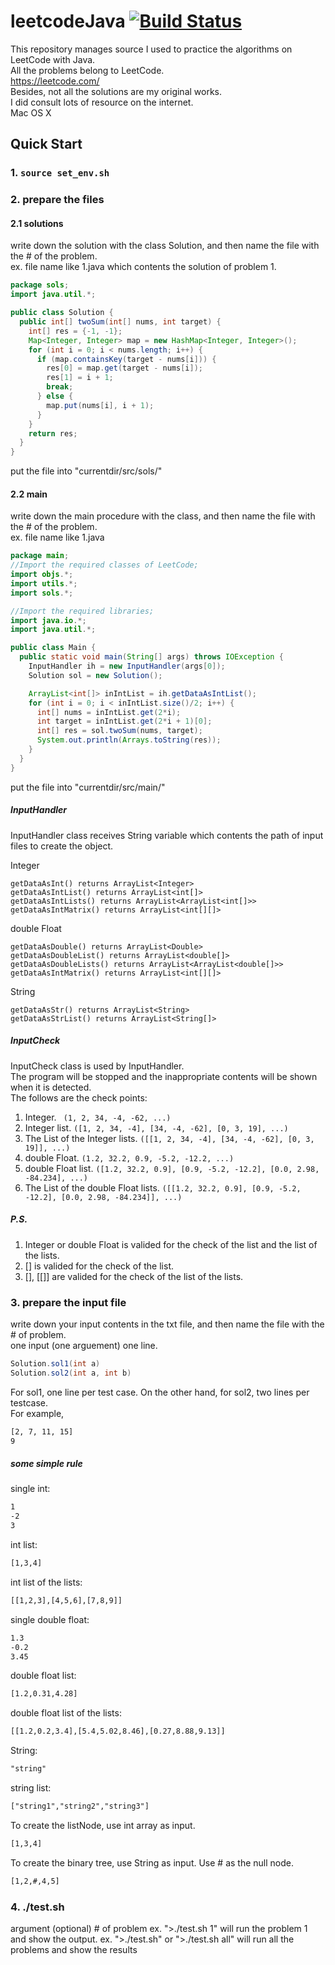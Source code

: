 # leetcodeJava [![Build Status](https://travis-ci.org/ddrsmile/leetcodeJava.svg?branch=master)](https://travis-ci.org/ddrsmile/leetcodeJava)  
This repository manages source I used to practice the algorithms on LeetCode with Java.  
All the problems belong to LeetCode.  
https://leetcode.com/  
Besides, not all the solutions are my original works.  
I did consult lots of resource on the internet.  
Mac OS X  

## Quick Start  
### 1. `source set_env.sh`
### 2. prepare the files  
#### 2.1 solutions  
write down the solution with the class Solution, and then name the file with the # of the problem.  
ex. file name like 1.java which contents the solution of problem 1.  
```java
package sols;
import java.util.*;

public class Solution {
  public int[] twoSum(int[] nums, int target) {
    int[] res = {-1, -1};
    Map<Integer, Integer> map = new HashMap<Integer, Integer>();
    for (int i = 0; i < nums.length; i++) {
      if (map.containsKey(target - nums[i])) {
        res[0] = map.get(target - nums[i]);
        res[1] = i + 1;
        break;
      } else {
        map.put(nums[i], i + 1);
      }
    }
    return res;
  }
}
```
put the file into "currentdir/src/sols/"
#### 2.2 main
write down the main procedure with the class, and then name the file with the # of the problem.  
ex. file name like 1.java
```java
package main;
//Import the required classes of LeetCode;
import objs.*;
import utils.*;
import sols.*;

//Import the required libraries;
import java.io.*;
import java.util.*;

public class Main {
  public static void main(String[] args) throws IOException {
    InputHandler ih = new InputHandler(args[0]);
    Solution sol = new Solution();

    ArrayList<int[]> inIntList = ih.getDataAsIntList();
    for (int i = 0; i < inIntList.size()/2; i++) {
      int[] nums = inIntList.get(2*i);
      int target = inIntList.get(2*i + 1)[0];
      int[] res = sol.twoSum(nums, target);
      System.out.println(Arrays.toString(res));
    }
  }
}
```
put the file into "currentdir/src/main/"  
##### InputHandler
InputHandler class receives String variable which contents the path of input files to create the object.
  
Integer  
```
getDataAsInt() returns ArrayList<Integer>
getDataAsIntList() returns ArrayList<int[]>
getDataAsIntLists() returns ArrayList<ArrayList<int[]>>
getDataAsIntMatrix() returns ArrayList<int[][]>
```  
  
double Float  
```
getDataAsDouble() returns ArrayList<Double>
getDataAsDoubleList() returns ArrayList<double[]>
getDataAsDoubleLists() returns ArrayList<ArrayList<double[]>>
getDataAsIntMatrix() returns ArrayList<int[][]>
```  
  
String  
```
getDataAsStr() returns ArrayList<String>
getDataAsStrList() returns ArrayList<String[]>
```  
  
##### InputCheck  
InputCheck class is used by InputHandler.  
The program will be stopped and the inappropriate contents will be shown when it is detected.  
The follows are the check points:  
1. Integer. ``` (1, 2, 34, -4, -62, ...)```  
2. Integer list. ``` ([1, 2, 34, -4], [34, -4, -62], [0, 3, 19], ...) ```  
3. The List of the Integer lists. ``` ([[1, 2, 34, -4], [34, -4, -62], [0, 3, 19]], ...) ```    
4. double Float. ``` (1.2, 32.2, 0.9, -5.2, -12.2, ...) ```  
5. double Float list. ``` ([1.2, 32.2, 0.9], [0.9, -5.2, -12.2], [0.0, 2.98, -84.234], ...) ```  
6. The List of the double Float lists. ``` ([[1.2, 32.2, 0.9], [0.9, -5.2, -12.2], [0.0, 2.98, -84.234]], ...) ```  

##### P.S.
1) Integer or double Float is valided for the check of the list and the list of the lists.  
2) [] is valided for the check of the list.  
3) [], [[]] are valided for the check of the list of the lists.  


### 3. prepare the input file
write down your input contents in the txt file, and then name the file with the # of problem.  
one input (one arguement) one line.  
```java
Solution.sol1(int a)
Solution.sol2(int a, int b)
```  
For sol1, one line per test case. On the other hand, for sol2, two lines per testcase.  
For example,
```txt
[2, 7, 11, 15]
9
```
##### some simple rule
single int:  
```txt
1  
-2  
3
```  
int list:
```txt
[1,3,4]
```  
int list of the lists:
```txt
[[1,2,3],[4,5,6],[7,8,9]]
```  
single double float:  
```txt
1.3  
-0.2  
3.45
```  
double float list:
```txt
[1.2,0.31,4.28]
```  
double float list of the lists:
```txt
[[1.2,0.2,3.4],[5.4,5.02,8.46],[0.27,8.88,9.13]]
```  
String:  
```txt
"string"
```  
string list:  
```txt
["string1","string2","string3"]
```  

To create the listNode, use int array as input.  
```txt
[1,3,4]
```  
To create the binary tree, use String as input. Use # as the null node.
```txt
[1,2,#,4,5]
```  

### 4. ./test.sh
argument (optional) # of problem
ex. ">./test.sh 1" will run the problem 1 and show the output.
ex. ">./test.sh" or ">./test.sh all" will run all the problems and show the results
